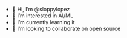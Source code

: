 - 👋 Hi, I’m @sloppylopez
- 👀 I’m interested in AI/ML
- 🌱 I’m currently learning it
- 💞️ I’m looking to collaborate on open source

<!---
sloppylopez/sloppylopez is a ✨ special ✨ repository because its `README.md` (this file) appears on your GitHub profile.
You can click the Preview link to take a look at your changes.
--->
